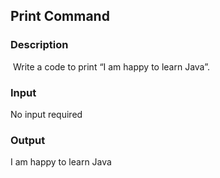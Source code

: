 ## Print Command

### Description

 Write a code to print “I am happy to learn Java”.

### Input

No input required

### Output

I am happy to learn Java
